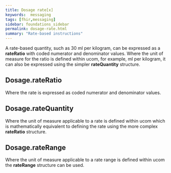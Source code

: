 ```yaml
---
title: Dosage rate[x]
keywords:  messaging
tags: [fhir,messaging]
sidebar: foundations_sidebar
permalink: dosage-rate.html
summary: "Rate-based instructions"
---
```




A rate-based quantity, such as 30 ml per kilogram, can be expressed as a **rateRatio** with coded numerator and denominator values. Where the unit of measure for the ratio is defined within ucom, for example, ml per kilogram, it can also be expressed using the simpler **rateQuantity** structure.

## Dosage.rateRatio ##

Where the rate is expressed as coded numerator and denominator values.

## Dosage.rateQuantity ##

Where the unit of measure applicable to a rate is defined within ucom which is mathematically equivalent to defining the rate using the more complex **rateRatio** structure.

## Dosage.rateRange ##

Where the unit of measure applicable to a rate range is defined within ucom the **rateRange** structure can be used.

<script src="https://gist.github.com/RobertGoochUK/618bb18a1ad8e5397883a68032cdb4ff.js"></script>